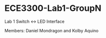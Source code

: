 # ECE3300-Lab1-GroupN
Lab 1 Switch &lt;-> LED Interface

Members: Daniel Mondragon and Kolby Aquino
